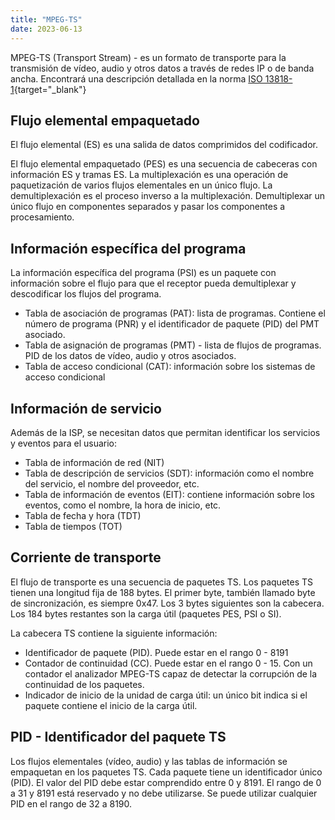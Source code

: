 ```yaml
---
title: "MPEG-TS"
date: 2023-06-13
---
```


MPEG-TS (Transport Stream) - es un formato de transporte para la transmisión de vídeo, audio y otros datos a través de redes IP o de banda ancha. Encontrará una descripción detallada en la norma [ISO 13818-1](https://www.iso.org/standard/74427.html){target="_blank"}

## Flujo elemental empaquetado[](https://help.cesbo.com/misc/articles/format/mpegts#packetized-elementary-stream)

El flujo elemental (ES) es una salida de datos comprimidos del codificador.

El flujo elemental empaquetado (PES) es una secuencia de cabeceras con información ES y tramas ES. La multiplexación es una operación de paquetización de varios flujos elementales en un único flujo. La demultiplexación es el proceso inverso a la multiplexación. Demultiplexar un único flujo en componentes separados y pasar los componentes a procesamiento.

## Información específica del programa[](https://help.cesbo.com/misc/articles/format/mpegts#program-specific-information)

La información específica del programa (PSI) es un paquete con información sobre el flujo para que el receptor pueda demultiplexar y descodificar los flujos del programa.

- Tabla de asociación de programas (PAT): lista de programas. Contiene el número de programa (PNR) y el identificador de paquete (PID) del PMT asociado.
- Tabla de asignación de programas (PMT) - lista de flujos de programas. PID de los datos de vídeo, audio y otros asociados.
- Tabla de acceso condicional (CAT): información sobre los sistemas de acceso condicional

## Información de servicio[](https://help.cesbo.com/misc/articles/format/mpegts#service-information)

Además de la ISP, se necesitan datos que permitan identificar los servicios y eventos para el usuario:

- Tabla de información de red (NIT)
- Tabla de descripción de servicios (SDT): información como el nombre del servicio, el nombre del proveedor, etc.
- Tabla de información de eventos (EIT): contiene información sobre los eventos, como el nombre, la hora de inicio, etc.
- Tabla de fecha y hora (TDT)
- Tabla de tiempos (TOT)

## Corriente de transporte[](https://help.cesbo.com/misc/articles/format/mpegts#transport-stream)

El flujo de transporte es una secuencia de paquetes TS. Los paquetes TS tienen una longitud fija de 188 bytes. El primer byte, también llamado byte de sincronización, es siempre 0x47. Los 3 bytes siguientes son la cabecera. Los 184 bytes restantes son la carga útil (paquetes PES, PSI o SI).

La cabecera TS contiene la siguiente información:

- Identificador de paquete (PID). Puede estar en el rango 0 - 8191
- Contador de continuidad (CC). Puede estar en el rango 0 - 15. Con un contador el analizador MPEG-TS capaz de detectar la corrupción de la continuidad de los paquetes.
- Indicador de inicio de la unidad de carga útil: un único bit indica si el paquete contiene el inicio de la carga útil.

## PID - Identificador del paquete TS[](https://help.cesbo.com/misc/articles/format/mpegts#pid-ts-packet-identifier)

Los flujos elementales (vídeo, audio) y las tablas de información se empaquetan en los paquetes TS. Cada paquete tiene un identificador único (PID). El valor del PID debe estar comprendido entre 0 y 8191. El rango de 0 a 31 y 8191 está reservado y no debe utilizarse. Se puede utilizar cualquier PID en el rango de 32 a 8190.

